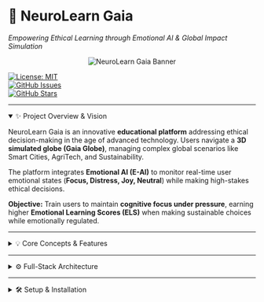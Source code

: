 # 🧠 NeuroLearn Gaia
*Empowering Ethical Learning through Emotional AI & Global Impact Simulation*

<p align="center">
<img src="https://placehold.co/800x200/22c55e/ffffff?text=NeuroLearn+Gaia+-+Empowering+Ethical+Learning" alt="NeuroLearn Gaia Banner">
</p>

[![License: MIT](https://img.shields.io/badge/License-MIT-green.svg)](./LICENSE)  
[![GitHub Issues](https://img.shields.io/github/issues/senushidinara/neurolearn)](https://github.com/senushidinara/neurolearn/issues)  
[![GitHub Stars](https://img.shields.io/github/stars/senushidinara/neurolearn?style=social)](https://github.com/senushidinara/neurolearn/stargazers)  

---

<details open>
<summary>✨ Project Overview & Vision</summary>

NeuroLearn Gaia is an innovative **educational platform** addressing ethical decision-making in the age of advanced technology. Users navigate a **3D simulated globe (Gaia Globe)**, managing complex global scenarios like Smart Cities, AgriTech, and Sustainability.  

The platform integrates **Emotional AI (E-AI)** to monitor real-time user emotional states (**Focus, Distress, Joy, Neutral**) while making high-stakes ethical decisions.

**Objective:** Train users to maintain **cognitive focus under pressure**, earning higher **Emotional Learning Scores (ELS)** when making sustainable choices while emotionally regulated.

</details>

---

<details>
<summary>💡 Core Concepts & Features</summary>

### 🌍 Emotional Learning Score (ELS)
Measures performance based on:  
- **Decision Quality:** Sustainable, long-term solutions?  
- **Emotional State:** Was the user in a “Focus” state during the decision?  

High ELS = ethical + emotionally regulated decisions.

### 🌐 Interactive Gaia Globe
- Real-time 3D simulation using **Three.js**  
- Displays **Global Impact Score** & **Critical Zones**  
- Clicking zones triggers **Scenario Cards** for decision-making  

### 🤖 Emotional AI Pipeline
- Simulated with Python backend (`ml_simulator/`)  
- API-ready for **TensorFlow / PyTorch** integration  
- Real-time emotion inference guides decision scoring  

</details>

---

<details>
<summary>⚙️ Full-Stack Architecture</summary>

### Frontend (`src/`)
React + Tailwind CSS | Modular & scalable

| Component/Page | Description |
|----------------|-------------|
| `Navbar.jsx`   | Sticky header with Gaia Coins |
| `EmotionMeter.jsx` | Live mood & ELS gauge |
| `GaiaGlobe.jsx` | 3D globe with interactive zones |
| `ScenarioCard.jsx` | Modal for ethical decision-making |
| `Home.jsx` | Landing page & demo launcher |
| `Dashboard.jsx` | Globe, Impact Score, Emotion Meter |
| `Profile.jsx` | Historical performance & badges |
| `Modules.jsx` | Learning module catalog |

**Hooks:** `useEmotion.js`, `useGlobeData.js`, `useScenario.js`  
**Services:** `EmotionAI.js`, `ModuleAPI.js`  

---

### Backend (`backend/`)
Node.js / Express server

| File | Purpose |
|------|---------|
| `server.js` | Express app entry & middleware setup |
| `routes/emotionRoutes.js` | `/api/emotion/train` & `/api/emotion/status` endpoints |
| `models/User.js` | User schema with ELS & Gaia Coins |
| `utils/dataProcessing.js` | Backend utilities for ELS calculation |

</details>

---

<details>
<summary>🛠️ Setup & Installation</summary>

### Prerequisites
- Node.js (LTS)
- npm or yarn
- Python 3.x (optional for ML simulation)

### Clone Repository
```bash
git clone https://github.com/senushidinara/neurolearn.git
cd neurolearn


Frontend
cd src
npm install
npm run dev
# Open http://localhost:3000
Backend
cd backend
npm install
npm run start
# API runs at http://localhost:5000
Optional ML Simulation:
pip install -r requirements.txt
python3 ml_simulator/train_script.py
# Outputs simulated model accuracy and dummy .pkl


🛣️ Roadmap
	•	Integrate real biometric sensors (EEG/GSR)
	•	Implement persistent storage (Firestore/MongoDB)
	•	Advanced gamification: missions & Gaia Coins marketplace
	•	MLOps pipeline for automated model retraining

🤝 Contributing
	•	Enhance Three.js Gaia Globe
	•	Add Scenario Cards in src/data/scenarios.json
	•	Improve Emotion AI simulation

Open a Pull Request with a detailed description.

⚖️ License

MIT License. See LICENSE.
🛣️ Roadmap
	•	Integrate real biometric sensors (EEG/GSR)
	•	Implement persistent storage (Firestore/MongoDB)
	•	Advanced gamification: missions & Gaia Coins marketplace
	•	MLOps pipeline for automated model retraining

🤝 Contributing
	•	Enhance Three.js Gaia Globe
	•	Add Scenario Cards in src/data/scenarios.json
	•	Improve Emotion AI simulation

Open a Pull Request with a detailed description.

⚖️ License

MIT License. See LICENSE.
🛣️ Roadmap
	•	Integrate real biometric sensors (EEG/GSR)
	•	Implement persistent storage (Firestore/MongoDB)
	•	Advanced gamification: missions & Gaia Coins marketplace
	•	MLOps pipeline for automated model retraining

🤝 Contributing
	•	Enhance Three.js Gaia Globe
	•	Add Scenario Cards in src/data/scenarios.json
	•	Improve Emotion AI simulation

Open a Pull Request with a detailed description.

⚖️ License

MIT License. See LICENSE.<p align="center">
Made with ❤️ for Ethical AI & EdTech Innovation
</p>
```
